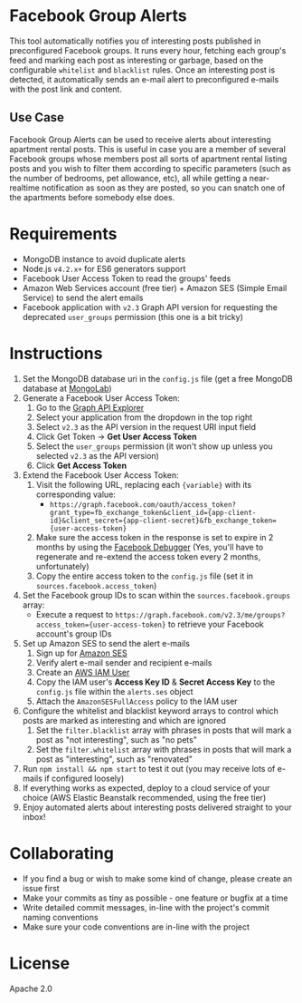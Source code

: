 # Facebook Group Alerts

This tool automatically notifies you of interesting posts published in preconfigured Facebook groups. It runs every hour, fetching each group's feed and marking each post as interesting or garbage, based on the configurable `whitelist` and `blacklist` rules. Once an interesting post is detected, it automatically sends an e-mail alert to preconfigured e-mails with the post link and content.

## Use Case

Facebook Group Alerts can be used to receive alerts about interesting apartment rental posts. This is useful in case you are a member of several Facebook groups whose members post all sorts of apartment rental listing posts and you wish to filter them according to specific parameters (such as the number of bedrooms, pet allowance, etc), all while getting a near-realtime notification as soon as they are posted, so you can snatch one of the apartments before somebody else does.

# Requirements

* MongoDB instance to avoid duplicate alerts
* Node.js `v4.2.x+` for ES6 generators support
* Facebook User Access Token to read the groups' feeds
* Amazon Web Services account (free tier) + Amazon SES (Simple Email Service) to send the alert emails
* Facebook application with `v2.3` Graph API version for requesting the deprecated `user_groups` permission (this one is a bit tricky)

# Instructions

1. Set the MongoDB database uri in the `config.js` file (get a free MongoDB database at [MongoLab](https://mongolab.com/))
2. Generate a Facebook User Access Token:
   1. Go to the [Graph API Explorer](https://developers.facebook.com/tools/explorer/)
   2. Select your application from the dropdown in the top right
   2. Select `v2.3` as the API version in the request URI input field
   3. Click Get Token -> **Get User Access Token**
   4. Select the `user_groups` permission (it won't show up unless you selected `v2.3` as the API version)
   5. Click **Get Access Token**
3. Extend the Facebook User Access Token:
    1. Visit the following URL, replacing each `{variable}` with its corresponding value:
        * `https://graph.facebook.com/oauth/access_token?grant_type=fb_exchange_token&client_id={app-client-id}&client_secret={app-client-secret}&fb_exchange_token={user-access-token}`
    2. Make sure the access token in the response is set to expire in 2 months by using the [Facebook Debugger](https://developers.facebook.com/tools/debug/) (Yes, you'll have to regenerate and re-extend the access token every 2 months, unfortunately)
    3. Copy the entire access token to the `config.js` file (set it in `sources.facebook.access_token`)
4. Set the Facebook group IDs to scan within the `sources.facebook.groups` array:
    * Execute a request to `https://graph.facebook.com/v2.3/me/groups?access_token={user-access-token}` to retrieve your Facebook account's group IDs
5. Set up Amazon SES to send the alert e-mails
    1. Sign up for [Amazon SES](https://console.aws.amazon.com/ses/home?region=us-east-1)
    2. Verify alert e-mail sender and recipient e-mails
    3. Create an [AWS IAM User](https://console.aws.amazon.com/iam/home?region=us-east-1#security_credential)
    4. Copy the IAM user's **Access Key ID** & **Secret Access Key** to the `config.js` file within the `alerts.ses` object
    5. Attach the `AmazonSESFullAccess` policy to the IAM user
6. Configure the whitelist and blacklist keyword arrays to control which posts are marked as interesting and which are ignored
    1. Set the `filter.blacklist` array with phrases in posts that will mark a post as "not interesting", such as "no pets"
    2. Set the `filter.whitelist` array with phrases in posts that will mark a post as "interesting", such as "renovated"
7. Run `npm install && npm start` to test it out (you may receive lots of e-mails if configured loosely)
8. If everything works as expected, deploy to a cloud service of your choice (AWS Elastic Beanstalk recommended, using the free tier)
9. Enjoy automated alerts about interesting posts delivered straight to your inbox!

# Collaborating

* If you find a bug or wish to make some kind of change, please create an issue first
* Make your commits as tiny as possible - one feature or bugfix at a time
* Write detailed commit messages, in-line with the project's commit naming conventions
* Make sure your code conventions are in-line with the project

# License

Apache 2.0